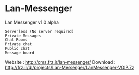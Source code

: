 Lan-Messenger
=============

Lan Messenger v1.0 alpha

    Serverless (No server required) 
    Private Messages 
    Chat Rooms 
    Private chat 
    Public chat 
    Message board 
  

Website : http://cms.frz.ir/lan-messenger/
Download : http://frz.ir/dl/projects/Lan-Messenger/LanMessenger-VOIP.7z
